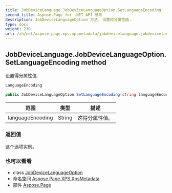 ```yaml
---
title: JobDeviceLanguage.JobDeviceLanguageOption.SetLanguageEncoding
second_title: Aspose.Page for .NET API 参考
description: JobDeviceLanguageOption 方法. 设置得分属性值.
type: docs
weight: 230
url: /zh/net/aspose.page.xps.xpsmetadata/jobdevicelanguage.jobdevicelanguageoption/setlanguageencoding/
---
```

## JobDeviceLanguage.JobDeviceLanguageOption.SetLanguageEncoding method

设置得分属性值.

```csharp
LanguageEncoding
```

```csharp
public JobDeviceLanguageOption SetLanguageEncoding(string languageEncoding)
```

| 范围 | 类型 | 描述 |
| --- | --- | --- |
| languageEncoding | String | 这得分属性值。 |

### 返回值

这个选项实例。

### 也可以看看

* class [JobDeviceLanguageOption](../)
* 命名空间 [Aspose.Page.XPS.XpsMetadata](../../jobdevicelanguage.jobdevicelanguageoption/)
* 部件 [Aspose.Page](../../../)


